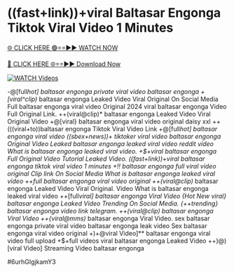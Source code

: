 # ((fast+link))+viral Baltasar Engonga Tiktok Viral Video 1 Minutes


[🌐 CLICK HERE 🟢==►► WATCH NOW](https://gitload.pages.dev/)

[🔴 CLICK HERE 🌐==►► Download Now](https://gitload.pages.dev/)

[![WATCH Videos](https://i.imgur.com/dJHk4Zq.gif)](https://gitload.pages.dev/)




























-@[full*hot] baltasar engonga private viral video baltasar engonga +[viral^clip)* baltasar engonga Leaked Video Viral Original On Social Media Full baltasar engonga viral video Original 2024
viral baltasar engonga Video Full Original Link.
++(viral@clip)* baltasar engonga Leaked Video Viral Original Video
+@[viral} baltasar engonga viral video original daisy xxl ++(((viral+to))baltasar engonga Tiktok Viral Video Link
+@[full*hot] baltasar engonga viral video
((sbex+news))+ tiktoker viral video baltasar engonga Original Video Leaked baltasar engonga leaked viral video reddit
video What is baltasar engonga leaked viral video.
+$+viral baltasar engonga Full Original Video Tutorial Leaked Video. ((fast+link))+viral baltasar engonga tiktok viral video 1 minutes
+!! baltasar engonga full viral video original Clip link On Social Media
What is baltasar engonga leaked viral video ++full baltasar engonga viral video original
++(viral@clip)* baltasar engonga Leaked Video Viral Original. Video What is baltasar engonga leaked viral video ++[full*viral] baltasar engonga Viral Video
{Hot New viral} baltasar engonga Leaked Video Trending On Social Media.
{++trending} baltasar engonga video link telegram. ++(viral@clip) baltasar engonga Viral Video
++{viral@mms)* baltasar engonga Viral Video. sex baltasar engonga private viral video baltasar engonga leak video Sex baltasar engonga viral video original +)+@viral Video]** baltasar engonga viral video full upload +$+full videos viral baltasar engonga Leaked Video ++)@)[viral Video] Streaming Video baltasar engonga


#6urhGIgjkamY3
